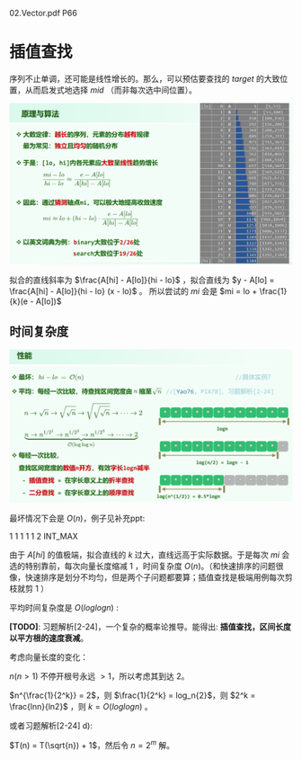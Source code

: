 02.Vector.pdf P66

# 插值查找

序列不止单调，还可能是线性增长的。那么，可以预估要查找的 $target$ 的大致位置，从而启发式地选择 $mid$ （而非每次选中间位置）。

![img](img/1.png)

拟合的直线斜率为 $\frac{A[hi] - A[lo]}{hi - lo}$ ，拟合直线为 $y - A[lo] = \frac{A[hi] - A[lo]}{hi - lo} (x - lo)$ 。 所以尝试的 $mi$ 会是 $mi = lo + \frac{1}{k}(e - A[lo])$

## 时间复杂度

![img](img/2.png)

最坏情况下会是 $O(n)$，例子见补充ppt:

1 1 1 1 1 2 INT_MAX

由于 $A[hi]$ 的值极端，拟合直线的 $k$ 过大，直线远高于实际数据。于是每次 $mi$ 会选的特别靠前，每次向量长度缩减 $1$ ，时间复杂度 $O(n)$。（和快速排序的问题很像，快速排序是划分不均匀，但是两个子问题都要算；插值查找是极端用例每次剪枝就剪 $1$ ）

平均时间复杂度是 $O(loglogn)$ :

**[TODO]**: 习题解析[2-24]，一个复杂的概率论推导。能得出: **插值查找，区间长度以平方根的速度衰减**。

考虑向量长度的变化：

$n (n > 1)$ 不停开根号永远 $> 1$，所以考虑其到达 $2$。

$n^{\frac{1}{2^k}} = 2$，则 $\frac{1}{2^k} = log_n{2}$，则 $2^k = \frac{lnn}{ln2}$ ，则 $k = O(loglogn)$ 。

或者习题解析[2-24] d): 

$T(n) = T(\sqrt{n}) + 1$，然后令 $n = 2^m$ 解。